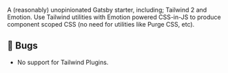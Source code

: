 A (reasonably) unopinionated Gatsby starter, including; Tailwind 2 and
Emotion. Use Tailwind utilities with Emotion powered CSS-in-JS to
produce component scoped CSS (no need for utilities like Purge CSS,
etc).

## 🐞 Bugs

- No support for Tailwind Plugins.
